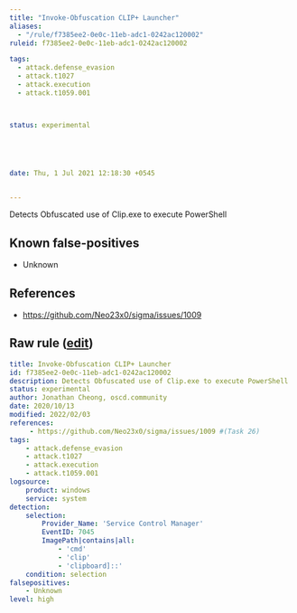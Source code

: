 ```yaml
---
title: "Invoke-Obfuscation CLIP+ Launcher"
aliases:
  - "/rule/f7385ee2-0e0c-11eb-adc1-0242ac120002"
ruleid: f7385ee2-0e0c-11eb-adc1-0242ac120002

tags:
  - attack.defense_evasion
  - attack.t1027
  - attack.execution
  - attack.t1059.001



status: experimental





date: Thu, 1 Jul 2021 12:18:30 +0545


---
```


Detects Obfuscated use of Clip.exe to execute PowerShell

<!--more-->


## Known false-positives

* Unknown



## References

* https://github.com/Neo23x0/sigma/issues/1009


## Raw rule ([edit](https://github.com/SigmaHQ/sigma/edit/master/rules/windows/builtin/system/win_invoke_obfuscation_clip_services.yml))
```yaml
title: Invoke-Obfuscation CLIP+ Launcher
id: f7385ee2-0e0c-11eb-adc1-0242ac120002
description: Detects Obfuscated use of Clip.exe to execute PowerShell
status: experimental
author: Jonathan Cheong, oscd.community
date: 2020/10/13
modified: 2022/02/03
references:
     - https://github.com/Neo23x0/sigma/issues/1009 #(Task 26)
tags:
    - attack.defense_evasion
    - attack.t1027
    - attack.execution
    - attack.t1059.001
logsource:
    product: windows
    service: system
detection:
    selection:
        Provider_Name: 'Service Control Manager'
        EventID: 7045
        ImagePath|contains|all: 
            - 'cmd'
            - 'clip'
            - 'clipboard]::'
    condition: selection
falsepositives:
    - Unknown
level: high
```
